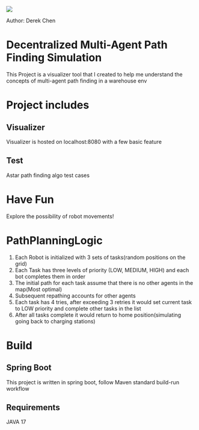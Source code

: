 ![](https://i.giphy.com/media/v1.Y2lkPTc5MGI3NjExZ2c0d3d3NWR1NWtkZnl6ZXNjYmw0amJ0amFicGhpZTcwYzU0dnpneCZlcD12MV9pbnRlcm5hbF9naWZfYnlfaWQmY3Q9Zw/O4Gbx5fIStLRP50WwP/giphy.gif)

Author: Derek Chen
# Decentralized Multi-Agent Path Finding Simulation
This Project is a visualizer tool that I created to help me understand the concepts of multi-agent path finding in a warehouse env

# Project includes
## Visualizer
Visualizer is hosted on localhost:8080 with a few basic feature
## Test
Astar path finding algo test cases


# Have Fun 
Explore the possibility of robot movements! 



# PathPlanningLogic

1. Each Robot is initialized with 3 sets of tasks(random positions on the grid)
2. Each Task has three levels of priority (LOW, MEDIUM, HIGH) and each bot completes them in order
3. The initial path for each task assume that there is no other agents in the map(Most optimal)
4. Subsequent repathing accounts for other agents
5. Each task has 4 tries, after exceeding 3 retries it would set current task to LOW priority and complete other tasks in the list
6. After all tasks complete it would return to home position(simulating going back to charging stations)



# Build
## Spring Boot
This project is written in spring boot, follow Maven standard build-run workflow

## Requirements
JAVA 17
